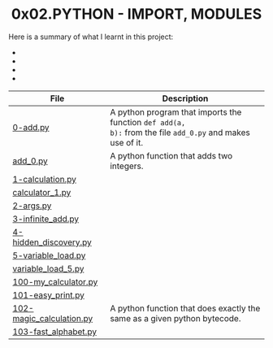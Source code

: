 <h1 align="center" id="top">0x02.PYTHON - IMPORT, MODULES</h1>
Here is a summary of what I learnt in this project: 
<ul>
<li></li>
<li></li>
<li></li>
<li></li>
</ul>

|File|Description|
|---|---|
|[0-add.py](https://github.com/GM-Samuelstein/alx-higher_level_programming/blob/master/0x02-python-import_modules/0-add.py)|A python program that imports the function <code>def add(a, b):</code> from the file <code>add_0.py</code> and makes use of it.|
|[add_0.py](https://github.com/GM-Samuelstein/alx-higher_level_programming/blob/master/0x02-python-import_modules/add_0.py)|A python function that adds two integers.|
|[1-calculation.py](https://github.com/GM-Samuelstein/alx-higher_level_programming/blob/master/0x02-python-import_modules/1-calculation.py)||
|[calculator_1.py](https://github.com/GM-Samuelstein/alx-higher_level_programming/blob/master/0x02-python-import_modules/calculator_1.py)||
|[2-args.py](https://github.com/GM-Samuelstein/alx-higher_level_programming/blob/master/0x02-python-import_modules/2-args.py)||
|[3-infinite_add.py](https://github.com/GM-Samuelstein/alx-higher_level_programming/blob/master/0x02-python-import_modules/3-infinite_add.py)||
|[4-hidden_discovery.py](https://github.com/GM-Samuelstein/alx-higher_level_programming/blob/master/0x02-python-import_modules/4-hidden_discovery.py)||
|[5-variable_load.py](https://github.com/GM-Samuelstein/alx-higher_level_programming/blob/master/0x02-python-import_modules/5-variable_load.py)||
|[variable_load_5.py](https://github.com/GM-Samuelstein/alx-higher_level_programming/blob/master/0x02-python-import_modules/variable_load_5.py)||
|[100-my_calculator.py](https://github.com/GM-Samuelstein/alx-higher_level_programming/blob/master/0x02-python-import_modules/100-my_calculator.py)||
|[101-easy_print.py](https://github.com/GM-Samuelstein/alx-higher_level_programming/blob/master/0x02-python-import_modules/101-easy_print.py)||
|[102-magic_calculation.py](https://github.com/GM-Samuelstein/alx-higher_level_programming/blob/master/0x02-python-import_modules/102-magic_calculation.py)|A python function that does exactly the same as a given python bytecode.|
|[103-fast_alphabet.py](https://github.com/GM-Samuelstein/alx-higher_level_programming/blob/master/0x02-python-import_modules/103-fast_alphabet.py)||
